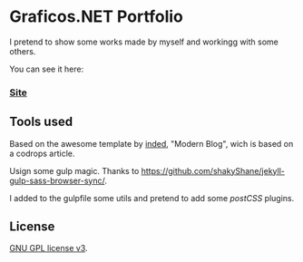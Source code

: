 # Graficos.NET Portfolio

I pretend to show some works made by myself and workingg with some others.

You can see it here:

### [Site](http://graficos.NET/portfolio)

## Tools used

Based on the awesome template by [inded](https://github.com/inded/), "Modern Blog", wich is based on a codrops article.

Usign some gulp magic. Thanks to https://github.com/shakyShane/jekyll-gulp-sass-browser-sync/.

I added to the gulpfile some utils and pretend to add some *postCSS* plugins.


## License

[GNU GPL license v3](https://www.gnu.org/licenses/gpl-3.0.html).

